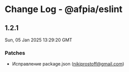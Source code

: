 # Change Log - @afpia/eslint

<!-- This log was last generated on Sun, 05 Jan 2025 13:29:20 GMT and should not be manually modified. -->

<!-- Start content -->

## 1.2.1

Sun, 05 Jan 2025 13:29:20 GMT

### Patches

- Исправление package.json (nikiprostoff@gmail.com)
